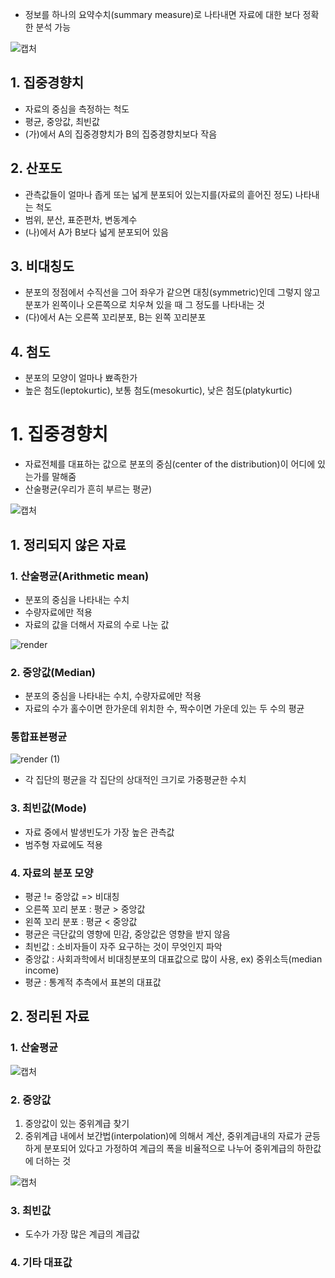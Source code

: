 - 정보를 하나의 요약수치(summary measure)로 나타내면 자료에 대한 보다 정확한 분석 가능

![캡처](https://user-images.githubusercontent.com/80622859/180452563-44095b8a-1e69-4da2-87c3-a3c211119178.PNG)

## 1. 집중경향치
- 자료의 중심을 측정하는 척도
- 평균, 중앙값, 최빈값
- (가)에서 A의 집중경향치가 B의 집중경향치보다 작음

## 2. 산포도
- 관측값들이 얼마나 좁게 또는 넓게 분포되어 있는지를(자료의 흩어진 정도) 나타내는 척도
- 범위, 분산, 표준편차, 변동계수
- (나)에서 A가 B보다 넓게 분포되어 있음

## 3. 비대칭도
- 분포의 정점에서 수직선을 그어 좌우가 같으면 대칭(symmetric)인데 그렇지 않고 분포가 왼쪽이나 오른쪽으로 치우쳐 있을 때 그 정도를 나타내는 것
- (다)에서 A는 오른쪽 꼬리분포, B는 왼쪽 꼬리분포

## 4. 첨도
- 분포의 모양이 얼마나 뾰족한가
- 높은 첨도(leptokurtic), 보통 첨도(mesokurtic), 낮은 첨도(platykurtic)

# 1. 집중경향치
- 자료전체를 대표하는 값으로 분포의 중심(center of the distribution)이 어디에 있는가를 말해줌
- 산술평균(우리가 흔히 부르는 평균)

![캡처](https://user-images.githubusercontent.com/80622859/180453238-9ef3d395-01f2-461d-8144-567ddab77264.PNG)

## 1. 정리되지 않은 자료

### 1. 산술평균(Arithmetic mean)
- 분포의 중심을 나타내는 수치
- 수량자료에만 적용
- 자료의 값을 더해서 자료의 수로 나눈 값

![render](https://user-images.githubusercontent.com/80622859/180453852-0af1217c-2f30-4102-b58d-356ab544c5ef.png)

### 2. 중앙값(Median)
- 분포의 중심을 나타내는 수치, 수량자료에만 적용
- 자료의 수가 홀수이면 한가운데 위치한 수, 짝수이면 가운데 있는 두 수의 평균

### 통합표뵨평균

![render (1)](https://user-images.githubusercontent.com/80622859/180454609-c4011af7-2f87-48c8-ad70-701d5a90ab12.png)

- 각 집단의 평균을 각 집단의 상대적인 크기로 가중평균한 수치

### 3. 최빈값(Mode)
- 자료 중에서 발생빈도가 가장 높은 관측값
- 범주형 자료에도 적용

### 4. 자료의 분포 모양
- 평균 != 중앙값 => 비대칭
- 오른쪽 꼬리 분포 : 평균 > 중앙값
- 왼쪽 꼬리 분포 : 평균 < 중앙값
- 평균은 극단값의 영향에 민감, 중앙값은 영향을 받지 않음
- 최빈값 : 소비자들이 자주 요구하는 것이 무엇인지 파악
- 중앙값 : 사회과학에서 비대칭분포의 대표값으로 많이 사용, ex) 중위소득(median income)
- 평균 : 통계적 추측에서 표본의 대표값

## 2. 정리된 자료

### 1. 산술평균

![캡처](https://user-images.githubusercontent.com/80622859/180455400-fcff83f9-af0f-43c6-9277-f6242c1ae381.PNG)

### 2. 중앙값
1) 중앙값이 있는 중위계급 찾기
2) 중위계급 내에서 보간법(interpolation)에 의해서 계산, 중위계급내의 자료가 균등하게 분포되어 있다고 가정하여 계급의 폭을 비율적으로 나누어 중위계급의 하한값에 더하는 것

![캡처](https://user-images.githubusercontent.com/80622859/180455665-e178b5ec-b352-446d-b8e1-d5098839f3dc.PNG)

### 3. 최빈값
- 도수가 가장 많은 계급의 계급값

### 4. 기타 대표값

